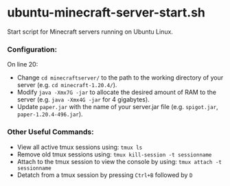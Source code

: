 # ubuntu-minecraft-server-start.sh

Start script for Minecraft servers running on Ubuntu Linux.

### Configuration:

On line 20:
- Change `cd minecraftserver/` to the path to the working directory of your server (e.g. `cd minecraft-1.20.4/`).
- Modify `java -Xmx7G -jar` to allocate the desired amount of RAM to the server (e.g. `java -Xmx4G -jar` for 4 gigabytes).
- Update `paper.jar` with the name of your server.jar file (e.g. `spigot.jar`, `paper-1.20.4-496.jar`).

### Other Useful Commands:

- View all active tmux sessions using: `tmux ls`
- Remove old tmux sessions using: `tmux kill-session -t sessionname`
- Attach to the tmux session to view the console by using: `tmux attach -t sessionname`
- Detatch from a tmux session by pressing `Ctrl+B` followed by `D`
